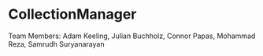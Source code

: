 # CollectionManager

Team Members: Adam Keeling, Julian Buchholz, Connor Papas, Mohammad Reza, Samrudh Suryanarayan
